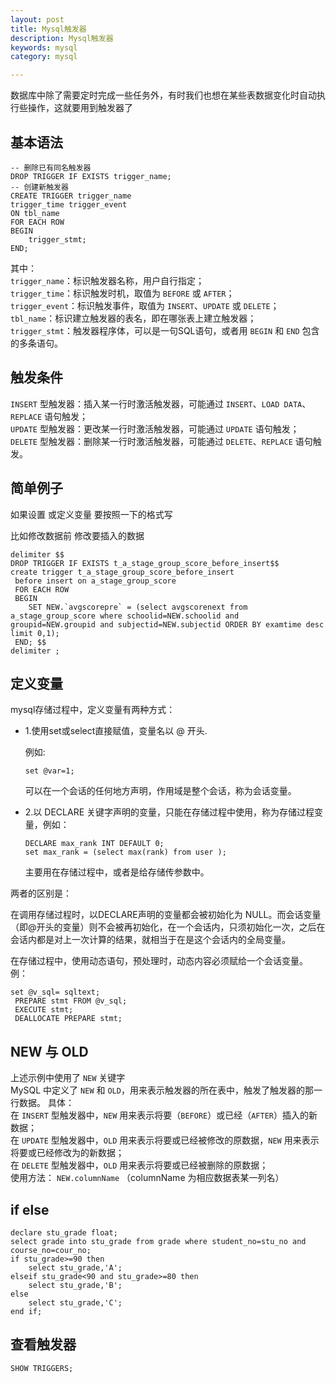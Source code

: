 ```yaml
---
layout: post
title: Mysql触发器
description: Mysql触发器
keywords: mysql
category: mysql

---
```


数据库中除了需要定时完成一些任务外，有时我们也想在某些表数据变化时自动执行些操作，这就要用到触发器了
## 基本语法

	-- 删除已有同名触发器
	DROP TRIGGER IF EXISTS trigger_name;
	-- 创建新触发器
	CREATE TRIGGER trigger_name 
	trigger_time trigger_event 
	ON tbl_name 
	FOR EACH ROW
	BEGIN
		trigger_stmt;
	END;

其中：  
`trigger_name`：标识触发器名称，用户自行指定；  
`trigger_time`：标识触发时机，取值为 `BEFORE` 或 `AFTER`；  
`trigger_event`：标识触发事件，取值为 `INSERT`、`UPDATE` 或 `DELETE`；  
`tbl_name`：标识建立触发器的表名，即在哪张表上建立触发器；  
`trigger_stmt`：触发器程序体，可以是一句SQL语句，或者用 `BEGIN` 和 `END` 包含的多条语句。  

## 触发条件

`INSERT` 型触发器：插入某一行时激活触发器，可能通过 `INSERT`、`LOAD DATA`、`REPLACE` 语句触发；  
`UPDATE` 型触发器：更改某一行时激活触发器，可能通过 `UPDATE` 语句触发；  
`DELETE` 型触发器：删除某一行时激活触发器，可能通过 `DELETE`、`REPLACE` 语句触发。  

## 简单例子

如果设置 或定义变量 要按照一下的格式写



比如修改数据前 修改要插入的数据

```mysql
delimiter $$
DROP TRIGGER IF EXISTS t_a_stage_group_score_before_insert$$
create trigger t_a_stage_group_score_before_insert
 before insert on a_stage_group_score
 FOR EACH ROW
 BEGIN 
	SET NEW.`avgscorepre` = (select avgscorenext from a_stage_group_score where schoolid=NEW.schoolid and groupid=NEW.groupid and subjectid=NEW.subjectid ORDER BY examtime desc limit 0,1);
 END; $$
delimiter ; 
```

## 定义变量

 mysql存储过程中，定义变量有两种方式：

+ 1.使用set或select直接赋值，变量名以 @ 开头.

   例如:

  ```mysql
  set @var=1;
  ```

  可以在一个会话的任何地方声明，作用域是整个会话，称为会话变量。

+ 2.以 DECLARE 关键字声明的变量，只能在存储过程中使用，称为存储过程变量，例如：

  ```mysql
  DECLARE max_rank INT DEFAULT 0;  
  set max_rank = (select max(rank) from user );  
  ```

  主要用在存储过程中，或者是给存储传参数中。

 两者的区别是：

 在调用存储过程时，以DECLARE声明的变量都会被初始化为 NULL。而会话变量（即@开头的变量）则不会被再初始化，在一个会话内，只须初始化一次，之后在会话内都是对上一次计算的结果，就相当于在是这个会话内的全局变量。

 在存储过程中，使用动态语句，预处理时，动态内容必须赋给一个会话变量。
 例：

```mysql
set @v_sql= sqltext;
 PREPARE stmt FROM @v_sql;  
 EXECUTE stmt;     
 DEALLOCATE PREPARE stmt;
```



## NEW 与 OLD

上述示例中使用了 `NEW` 关键字  
MySQL 中定义了 `NEW` 和 `OLD`，用来表示触发器的所在表中，触发了触发器的那一行数据。
具体：  
在 `INSERT` 型触发器中，`NEW` 用来表示将要（`BEFORE`）或已经（`AFTER`）插入的新数据；  
在 `UPDATE` 型触发器中，`OLD` 用来表示将要或已经被修改的原数据，`NEW` 用来表示将要或已经修改为的新数据；  
在 `DELETE` 型触发器中，`OLD` 用来表示将要或已经被删除的原数据；  
使用方法： `NEW.columnName` （columnName 为相应数据表某一列名）  



## if else

```mysql
declare stu_grade float;  
select grade into stu_grade from grade where student_no=stu_no and course_no=cour_no;  
if stu_grade>=90 then 
    select stu_grade,'A';  
elseif stu_grade<90 and stu_grade>=80 then 
    select stu_grade,'B';  
else 
    select stu_grade,'C';  
end if; 
```



## 查看触发器

```mysql
SHOW TRIGGERS;
```

